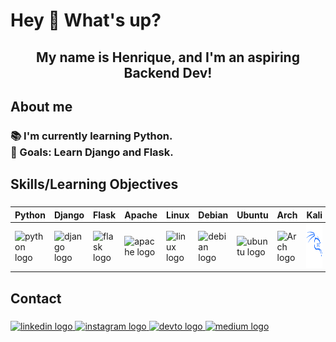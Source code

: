 <h1 align="left">Hey 👋 What's up?</h1>

###

<h2 align="center">My name is Henrique, and I'm an aspiring Backend Dev!</h2>

###

<h2 align="left">About me</h2>

###

<h3 align="left">📚 I'm currently learning Python.<br>🎯 Goals: Learn Django and Flask.<br></h3>

###

<h2 align="left">Skills/Learning Objectives</h2>

###
| Python | Django | Flask | Apache | Linux | Debian | Ubuntu | Arch | Kali |
|--------|--------|-------|--------|-------|--------|--------|------|------|
|  <img src="https://skillicons.dev/icons?i=py" height="70" alt="python logo"  /> |  <img src="https://skillicons.dev/icons?i=django" height="70" alt="django logo"  /> |  <img src="https://skillicons.dev/icons?i=flask" height="70" alt="flask logo"  /> |  <img src="https://cdn.simpleicons.org/apache/D22128" height="70" alt="apache logo"  /> |  <img src="https://skillicons.dev/icons?i=linux" height="70" alt="linux logo"  /> |   <img src="https://cdn.jsdelivr.net/gh/devicons/devicon/icons/debian/debian-original.svg" height="70" alt="debian logo"  /> | <img src="https://cdn.simpleicons.org/ubuntu/E95420" height="70" alt="ubuntu logo" /> | <img src="https://cdn.jsdelivr.net/gh/devicons/devicon@latest/icons/archlinux/archlinux-original.svg" height="70" alt="Arch logo" /> | <img src="https://github.com/canaleal/devicon/blob/new-icon-kali-linux/icons/kalilinux/kalilinux-original-wordmark.svg" title="Linux" alt="Linux" width="70" height="70"/> |

###

<h2 align="left">Contact</h2>

###

<div align="left">
  <a href="https://www.linkedin.com/in/queirozz8/" target="_blank">
    <img src="https://raw.githubusercontent.com/maurodesouza/profile-readme-generator/master/src/assets/icons/social/linkedin/default.svg" width="57" height="45" alt="linkedin logo"  />
  </a>
  <a href="https://www.instagram.com/rick.queirozz/" target="_blank">
    <img src="https://raw.githubusercontent.com/maurodesouza/profile-readme-generator/master/src/assets/icons/social/instagram/default.svg" width="57" height="45" alt="instagram logo"  />
  </a>
  <a href="https://dev.to/queirozz" target="_blank">
    <img src="https://raw.githubusercontent.com/maurodesouza/profile-readme-generator/master/src/assets/icons/social/devto/default.svg" width="57" height="45" alt="devto logo"  />
  </a>
  <a href="https://medium.com/@zeccakut" target="_blank">
    <img src="https://raw.githubusercontent.com/maurodesouza/profile-readme-generator/master/src/assets/icons/social/medium/default.svg" width="57" height="45" alt="medium logo"  />
  </a>
</div>

###
